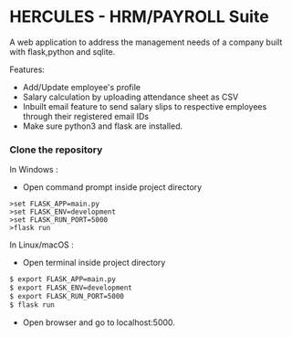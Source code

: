 # HERCULES - HRM/PAYROLL Suite
A web application to address the management needs of a company built with flask,python and sqlite.

Features:<br />
* Add/Update employee's profile<br />
* Salary calculation by uploading attendance sheet as CSV<br />
* Inbuilt email feature to send salary slips to respective employees through their registered email IDs<br />
* Make sure python3 and flask are installed.

### Clone the repository

In Windows : 
* Open command prompt inside project directory
```shell
>set FLASK_APP=main.py
>set FLASK_ENV=development
>set FLASK_RUN_PORT=5000
>flask run
```
In Linux/macOS :
* Open terminal inside project directory

```bash
$ export FLASK_APP=main.py
$ export FLASK_ENV=development
$ export FLASK_RUN_PORT=5000
$ flask run
```
* Open browser and go to localhost:5000.
